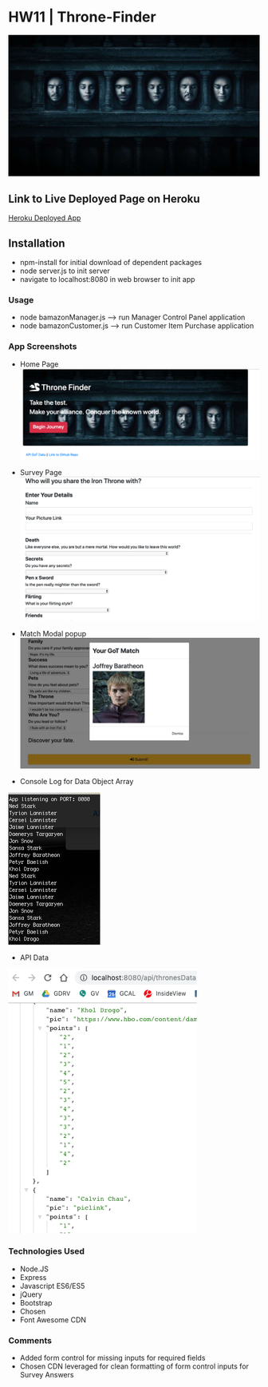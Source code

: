 # HW11 | Throne-Finder

![GoT](./imgs/got.jpeg "GoT")

## Link to Live Deployed Page on Heroku
[Heroku Deployed App](https://throne-finder-app.herokuapp.com
)
## Installation 
* npm-install for initial download of dependent packages
* node server.js to init server
* navigate to localhost:8080 in web browser to init app

### Usage
* node bamazonManager.js --> run Manager Control Panel application
* node bamazonCustomer.js --> run Customer Item Purchase application

### App Screenshots
* Home Page
![homepage](./imgs/home.png "Home Page")

* Survey Page
![survey](./imgs/survey.png "Survey")

* Match Modal popup
![match](./imgs/match.png "Match Modal")

* Console Log for Data Object Array

![console-log](./imgs/consolelog.png "Console Log")

* API Data

![api-data](./imgs/apidata.png "API Data")

### Technologies Used
* Node.JS 
* Express
* Javascript ES6/ES5
* jQuery
* Bootstrap
* Chosen
* Font Awesome CDN

### Comments
* Added form control for missing inputs for required fields
* Chosen CDN leveraged for clean formatting of form control inputs for Survey Answers
